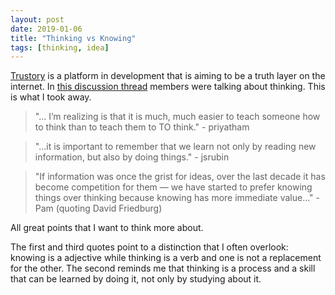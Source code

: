 ```yaml
---
layout: post
date: 2019-01-06
title: "Thinking vs Knowing"
tags: [thinking, idea]
---
```

[Trustory](https://www.trustory.io/) is a platform in development that is aiming to be a truth layer on the internet.
In [this discussion thread](https://discourse.trustory.io/t/will-trustory-teach-me-how-to-think/233) members were talking about thinking.
This is what I took away.

> "... I’m realizing is that it is much, much easier to teach someone how to think than to teach them to TO think." - priyatham

> "...it is important to remember that we learn not only by reading new information, but also by doing things." - jsrubin

> "If information was once the grist for ideas, over the last decade it has become competition for them — we have started to prefer knowing things over thinking because knowing has more immediate value..." - Pam (quoting David Friedburg)

All great points that I want to think more about.

The first and third quotes point to a distinction that I often overlook: knowing is a adjective while thinking is a verb and one is not a replacement for the other.
The second reminds me that thinking is a process and a skill that can be learned by doing it, not only by studying about it. 
